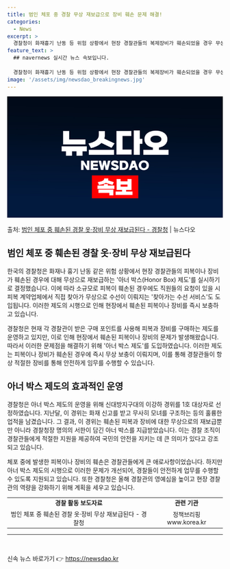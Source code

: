 ```yaml
---
title: 범인 체포 중 경찰 무상 재보급으로 장비 훼손 문제 해결!
categories:
  - News
excerpt: >
  경찰청이 화재흉기 난동 등 위험 상황에서 현장 경찰관들의 복제장비가 훼손되었을 경우 무상으로 재보급하는 아너…
feature_text: >
  ## navernews 실시간 뉴스 속보입니다.

  경찰청이 화재흉기 난동 등 위험 상황에서 현장 경찰관들의 복제장비가 훼손되었을 경우 무상으로 재보급하는 아너…
image: '/assets/img/newsdao_breakingnews.jpg'
---
```


![뉴스다오 속보](/assets/img/newsdao_breakingnews.jpg)

<p>출처: <a href="https://newsdao.kr/3209" rel="dofollow">범인 체포 중 훼손된 경찰 옷·장비 무상 재보급된다 - 경찰청</a> | 뉴스다오</p>

<h2 data-ke-size="size26">범인 체포 중 훼손된 경찰 옷·장비 무상 재보급된다</h2>

<p data-ke-size="size16">한국의 경찰청은 화재나 흉기 난동 같은 위험 상황에서 현장 경찰관들의 피복이나 장비가 훼손된 경우에 대해 무상으로 재보급하는 '아너 박스(Honor Box) 제도'를 실시하기로 결정했습니다. 이에 따라 소규모로 피복이 훼손된 경우에도 직원들의 요청이 있을 시 피복 계약업체에서 직접 찾아가 무상으로 수선이 이뤄지는 '찾아가는 수선 서비스'도 도입됩니다. 이러한 제도의 시행으로 인해 현장에서 훼손된 피복이나 장비를 즉시 보충하고 있습니다.</p>

<p data-ke-size="size16">경찰청은 현재 각 경찰관이 받은 구매 포인트를 사용해 피복과 장비를 구매하는 제도를 운영하고 있지만, 이로 인해 현장에서 훼손된 피복이나 장비의 문제가 발생해왔습니다. 따라서 이러한 문제점을 해결하기 위해 '아너 박스 제도'를 도입하였습니다. 이러한 제도는 피복이나 장비가 훼손된 경우에 즉시 무상 보충이 이뤄지며, 이를 통해 경찰관들이 항상 적절한 장비를 통해 안전하게 임무를 수행할 수 있습니다.</p>

<h2 data-ke-size="size26">아너 박스 제도의 효과적인 운영</h2>

<p data-ke-size="size16">경찰청은 아너 박스 제도의 운영을 위해 신대방지구대의 이강하 경위를 1호 대상자로 선정하였습니다. 지난달, 이 경위는 화재 신고를 받고 무사히 모녀를 구조하는 등의 훌륭한 업적을 남겼습니다. 그 결과, 이 경위는 훼손된 피복과 장비에 대한 무상으로의 재보급뿐만 아니라 경찰청장 명의의 서한이 담긴 아너 박스를 지급받았습니다. 이는 경찰 조직이 경찰관들에게 적절한 지원을 제공하여 국민의 안전을 지키는 데 큰 의미가 있다고 강조되고 있습니다.</p>

<p data-ke-size="size16">체포 중에 발생한 피복이나 장비의 훼손은 경찰관들에게 큰 애로사항이었습니다. 하지만 아너 박스 제도의 시행으로 이러한 문제가 개선되어, 경찰들이 안전하게 업무를 수행할 수 있도록 지원되고 있습니다. 또한 경찰청은 올해 경찰관의 영예심을 높이고 현장 경찰관의 역량을 강화하기 위해 계획을 세우고 있습니다.</p>

<table>
	<tr>
		<td style="text-align: center; height: 17px;"><b>경찰 활동 보도자료</b></td>
		<td style="text-align: center; height: 17px;"><b>관련 기관</b></td>
	</tr>
	<tr>
		<td style="text-align: center; height: 17px;">범인 체포 중 훼손된 경찰 옷·장비 무상 재보급된다 - 경찰청</td>
		<td style="text-align: center; height: 17px;">정책브리핑 www.korea.kr</td>
	</tr>
</table>

<hr>

<p data-ke-size="size16">&nbsp;</p> 

신속 뉴스 바로가기 👉 <a href="https://newsdao.kr" rel="dofollow">https://newsdao.kr</a>


